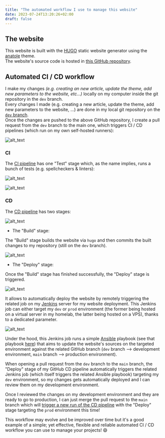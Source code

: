 ```yaml
---
title: "The automated workflow I use to manage this website"
date: 2023-07-24T13:20:26+02:00
draft: false
---
```


## The website

This website is built with the [HUGO](https://gohugo.io/) static website generator using the [anatole](https://github.com/lxndrblz/anatole) theme.  
The website's source code is hosted in [this GitHub repository](https://github.com/Antiz96/antiz.fr/).

## Automated CI / CD workflow

I make my changes *(e.g. creating an new article, update the theme, add new parameters to the website, etc...)* locally on my computer inside the git repository in the `dev` branch.  
Every changes I made (e.g. creating a new article, update the theme, add new parameters to the website, ...) are done in my local git repository on the [`dev` branch](https://github.com/Antiz96/antiz.fr/tree/dev).  
Once the changes are pushed to the above GitHub repository, I create a pull request from the `dev` branch to the main one, which triggers CI / CD pipelines (which run on my own self-hosted runners):

![alt_text](../../images/website-workflow/CI_CD_Jobs.png "Website Workflow - CI_CD Jobs")

### CI

The [CI pipeline](https://github.com/Antiz96/antiz.fr/blob/main/.github/workflows/CI.yml) has one "Test" stage which, as the name implies, runs a bunch of tests (e.g. spellcheckers & linters):

![alt_text](../../images/website-workflow/CI_Job.png "Website Workflow - CI Job")

![alt_text](../../images/website-workflow/CI_Job_Test_Stage_Steps.png "Website Workflow - CI Job Test Stage Steps")

### CD

The [CD pipeline](https://github.com/Antiz96/antiz.fr/blob/main/.github/workflows/CD.yml) has two stages:

![alt_text](../../images/website-workflow/CD_Job.png "Website Workflow - CD Job")

- The "Build" stage:

The "Build" stage builds the website via `hugo` and then commits the built changes to my repository (still on the `dev` branch).

![alt_text](../../images/website-workflow/CD_Job_Build_Stage_Steps.png "Website Workflow - CD Job Build Stage Steps")

- The "Deploy" stage:

Once the "Build" stage has finished successfully, the "Deploy" stage is triggered.

![alt_text](../../images/website-workflow/CD_Job_Deploy_Stage_Steps.png "Website Workflow - CD Job Deploy Stage Steps")

It allows to automatically deploy the website by remotely triggering the related job on my [Jenkins](https://www.jenkins.io/) server for my website deployment. This Jenkins job can either target my `dev` or `prod` environment (the former being hosted on a virtual server in my homelab, the latter being hosted on a VPS), thanks to a dedicated parameter.

![alt_text](../../images/website-workflow/Jenkins_Job_Parameters.png "Website Workflow - Jenkins Job Parameters")

Under the hood, this Jenkins job runs a simple [Ansible](https://www.ansible.com/) playbook (see that playbook [here](https://github.com/Antiz96/Linux-Server/blob/main/Ansible-Playbooks/roles/update_antiz.fr/tasks/main.yml)) that aims to update the website's sources on the targeted environment against the related GitHub branch (`dev` branch --> development environment, `main` branch --> production environment).

When opening a pull request from the `dev` branch to the `main` branch, the "Deploy" stage of my GitHub CD pipeline automatically triggers the related Jenkins job (which itself triggers the related Ansible playbook) targeting my `dev` environment, so my changes gets automatically deployed and I can review them on my development environment.

Once I reviewed the changes on my development environment and they are ready to go to production, I can just merge the pull request to the `main` branch which will [trigger a new run of the CD pipeline](https://github.com/Antiz96/antiz.fr/blob/main/.github/workflows/CD.yml#L4-L6) with the "Deploy" stage targeting the `prod` environment this time!

This workflow may evolve and be improved over time but it's a good example of a simple; yet effective, flexible and reliable automated CI / CD workflow you can use to manage your projects! :smile:
